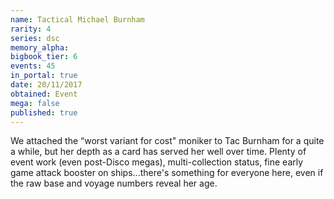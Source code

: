 ```yaml
---
name: Tactical Michael Burnham
rarity: 4
series: dsc
memory_alpha:
bigbook_tier: 6
events: 45
in_portal: true
date: 20/11/2017
obtained: Event
mega: false
published: true
---
```


We attached the “worst variant for cost" moniker to Tac Burnham for a quite a while, but her depth as a card has served her well over time. Plenty of event work (even post-Disco megas), multi-collection status, fine early game attack booster on ships...there's something for everyone here, even if the raw base and voyage numbers reveal her age.
